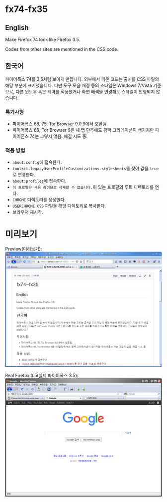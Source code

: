 # fx74-fx35
## English
Make Firefox 74 look like Firefox 3.5.

Codes from other sites are mentioned in the CSS code.

## 한국어
파이어폭스 74를 3.5처럼 보이게 만듭니다. 외부에서 퍼온 코드는 출처를 CSS 파일의 해당 부분에 표기했습니다. 다만 도구 모음 배경 등의 스타일은 Windows 7/Vista 기준으로, 다른 윈도우 혹은 테마를 적용했거나 화면 배색을 변경해도 스타일이 반영되지 않습니다.  

### 특기사항
- 파이어폭스 68, 75, Tor Browser 9.0.9에서 호환됨.
- 파이어폭스 68, Tor Browser 9은 새 탭 단추에도 광택 그라데이션이 생기지만 파이어폰스 74는 그렇지 않음. 해결 시도 중.


### 적용 방법
- `about:config`에 접속한다.
- `toolkit.legacyUserProfileCustomizations.stylesheets`를 찾아 값을 `true`로 변경한다.
- `about:profiles`에 접속한다.
- `이 프로필은 사용 중이므로 삭제할 수 없습니다.`이 있는 프로필의 루트 디렉토리를 연다.
- `CHROME` 디렉토리를 생성한다.
- `USERCHROME.CSS` 파일을 해당 디렉토리로 복사한다.
- 브라우저 재시작.

# 미리보기
Preview(미리보기):
![Preview Image](https://raw.githubusercontent.com/gdl-888/fx74-fx35/master/IC.png)

Real Firefox 3.5(실제 파이어폭스 3.5):
![Real Firefox 3.5](https://raw.githubusercontent.com/gdl-888/fx74-fx35/master/fx35prev.png)
